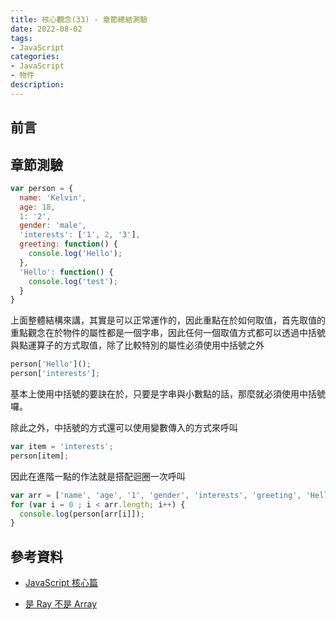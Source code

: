 ```yaml
---
title: 核心觀念(33) - 章節總結測驗
date: 2022-08-02
tags:
- JavaScript
categories:
- JavaScript
- 物件
description:
---
```


## 前言

## 章節測驗

```javascript
var person = {
  name: 'Kelvin',
  age: 18,
  1: '2',
  gender: 'male',
  'interests': ['1', 2, '3'],
  greeting: function() {
    console.log('Hello');
  },
  'Hello': function() {
    console.log('test');
  }
}
```

上面整體結構來講，其實是可以正常運作的，因此重點在於如何取值，首先取值的重點觀念在於物件的屬性都是一個字串，因此任何一個取值方式都可以透過中括號與點運算子的方式取值，除了比較特別的屬性必須使用中括號之外

```javascript
person['Hello']();
person['interests'];

```

基本上使用中括號的要訣在於，只要是字串與小數點的話，那麼就必須使用中括號囉。

除此之外，中括號的方式還可以使用變數傳入的方式來呼叫

```javascript
var item = 'interests';
person[item];

```

因此在進階一點的作法就是搭配迴圈一次呼叫

```javascript
var arr = ['name', 'age', '1', 'gender', 'interests', 'greeting', 'Hello'];
for (var i = 0 ; i < arr.length; i++) {
  console.log(person[arr[i]]);
}

```

## 參考資料
- [JavaScript 核心篇](https://www.hexschool.com/courses/js-core.html)

- [是 Ray 不是 Array](https://israynotarray.com/javascript/20201113/3083004033/)
